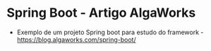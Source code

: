 # Spring Boot - Artigo AlgaWorks
* Exemplo de um projeto Spring boot para estudo do framework - https://blog.algaworks.com/spring-boot/
